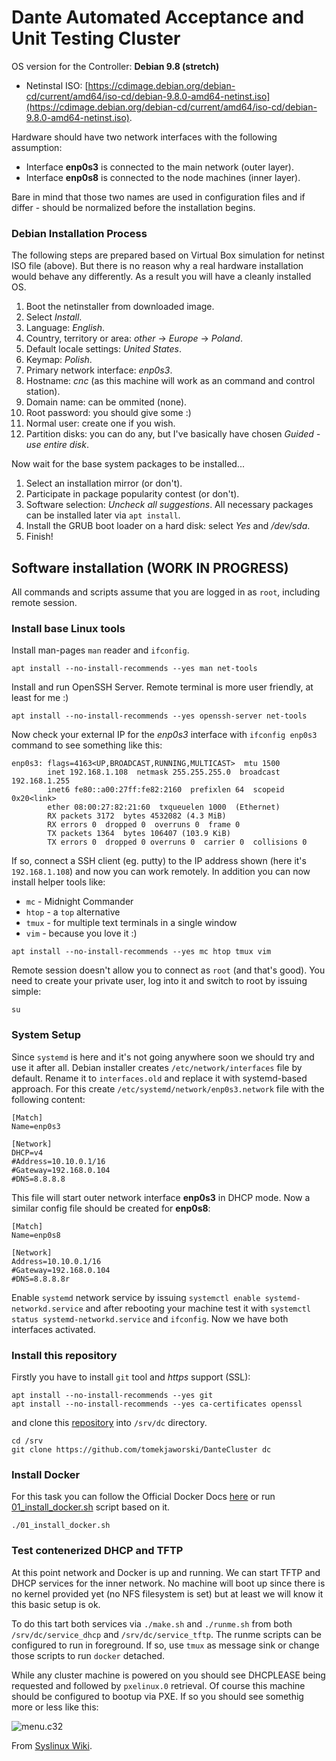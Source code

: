 # Dante Automated Acceptance and Unit Testing Cluster


OS version for the Controller: **Debian 9.8 (stretch)**
 * Netinstal ISO: [https://cdimage.debian.org/debian-cd/current/amd64/iso-cd/debian-9.8.0-amd64-netinst.iso](https://cdimage.debian.org/debian-cd/current/amd64/iso-cd/debian-9.8.0-amd64-netinst.iso).
 
Hardware should have two network interfaces with the following assumption:
 * Interface **enp0s3** is connected to the main network (outer layer).
 * Interface **enp0s8** is connected to the node machines (inner layer).

Bare in mind that those two names are used in configuration files and if differ - should be normalized before the installation begins.

### Debian Installation Process

The following steps are prepared based on Virtual Box simulation for netinst ISO file (above). But there is no reason why a real hardware installation would behave any differently. As a result you will have a cleanly installed OS.

1. Boot the netinstaller from downloaded image.
1. Select *Install*.
1. Language: *English*.
1. Country, territory or area: *other* -> *Europe* -> *Poland*.
1. Default locale settings: *United States*.
1. Keymap: *Polish*.
1. Primary network interface: *enp0s3*.
1. Hostname: *cnc*  (as this machine will work as an command and control station).
1. Domain name: can be ommited (none).
1. Root password: you should give some :)
1. Normal user: create one if you wish.
1. Partition disks: you can do any, but I've basically have chosen *Guided - use entire disk*.

Now wait for the base system packages to be installed...

1. Select an installation mirror (or don't).
1. Participate in package popularity contest (or don't).
1. Software selection: *Uncheck all suggestions*. All necessary packages can be installed later via `apt install`.
1. Install the GRUB boot loader on a hard disk: select *Yes* and */dev/sda*.
1. Finish!

## Software installation (WORK IN PROGRESS)

All commands and scripts assume that you are logged in as `root`, including remote session.

### Install base Linux tools

Install man-pages `man` reader and `ifconfig`.

```
apt install --no-install-recommends --yes man net-tools 
```

Install and run OpenSSH Server. Remote terminal is more user friendly, at least for me :)

```
apt install --no-install-recommends --yes openssh-server net-tools
```

Now check your external IP for the *enp0s3* interface with `ifconfig enp0s3` command to see something like this:
```
enp0s3: flags=4163<UP,BROADCAST,RUNNING,MULTICAST>  mtu 1500
        inet 192.168.1.108  netmask 255.255.255.0  broadcast 192.168.1.255
        inet6 fe80::a00:27ff:fe82:2160  prefixlen 64  scopeid 0x20<link>
        ether 08:00:27:82:21:60  txqueuelen 1000  (Ethernet)
        RX packets 3172  bytes 4532082 (4.3 MiB)
        RX errors 0  dropped 0  overruns 0  frame 0
        TX packets 1364  bytes 106407 (103.9 KiB)
        TX errors 0  dropped 0 overruns 0  carrier 0  collisions 0
```

If so, connect a SSH client (eg. putty) to the IP address shown (here it's `192.168.1.108`) and now you can work remotely.
In addition you can now install helper tools like:
 * `mc` - Midnight Commander
 * `htop` - a `top` alternative
 * `tmux` - for multiple text terminals in a single window
 * `vim` - because you love it :)

```
apt install --no-install-recommends --yes mc htop tmux vim
```

Remote session doesn't allow you to connect as `root` (and that's good).
You need to create your private user, log into it and switch to root by issuing simple:
```
su
```

### System Setup
Since `systemd` is here and it's not going anywhere soon we should try and use it after all. Debian installer creates `/etc/network/interfaces` file by default. Rename it to `interfaces.old` and replace it with systemd-based approach. 
For this create `/etc/systemd/network/enp0s3.network` file with the following content:
```
[Match]
Name=enp0s3

[Network]
DHCP=v4
#Address=10.10.0.1/16
#Gateway=192.168.0.104
#DNS=8.8.8.8
```
This file will start outer network interface **enp0s3** in DHCP mode. Now a similar config file should be created for **enp0s8**:
```
[Match]
Name=enp0s8

[Network]
Address=10.10.0.1/16
#Gateway=192.168.0.104
#DNS=8.8.8.8r
```

Enable `systemd` network service by issuing `systemctl enable systemd-networkd.service`
and after rebooting your machine test it with `systemctl status systemd-networkd.service` and `ifconfig`. Now we have both interfaces activated.

### Install this repository

Firstly you have to install `git` tool and *https* support (SSL):
```
apt install --no-install-recommends --yes git 
apt install --no-install-recommends --yes ca-certificates openssl
```

and clone this [repository](https://github.com/tomekjaworski/DanteCluster) into `/srv/dc` directory.

```
cd /srv
git clone https://github.com/tomekjaworski/DanteCluster dc
```

### Install Docker

For this task you can follow the Official Docker Docs [here](https://docs.docker.com/install/linux/docker-ce/debian/) 
or run [01_install_docker.sh](https://github.com/tomekjaworski/DanteCluster/blob/feature/docs/01_install_docker.sh) script based on it.

```
./01_install_docker.sh
```

### Test contenerized DHCP and TFTP
At this point network and Docker is up and running. We can start TFTP and DHCP services for the inner network. No machine will boot up since there is no kernel provided yet (no NFS filesystem is set) but at least we will know it this basic setup is ok.

To do this tart both services via `./make.sh` and `./runme.sh` from both `/srv/dc/service_dhcp` and `/srv/dc/service_tftp`. The runme scripts can be configured to run in foreground. If so, use `tmux` as message sink or change those scripts to run `docker` detached.

While any cluster machine is powered on you should see DHCPLEASE being requested and followed by `pxelinux.0` retrieval.
Of course this machine should be configured to bootup via PXE. If so you should see somethig more or less like this:

![menu.c32](https://wiki.syslinux.org/wiki/images/2/20/Simplemenu.png)

From [Syslinux Wiki](https://wiki.syslinux.org/wiki/index.php?title=File:Simplemenu.png).



